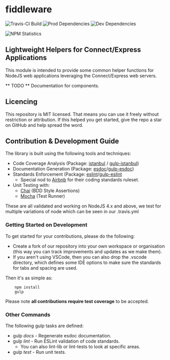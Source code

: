 # fiddleware
![Travis-CI Build](https://travis-ci.org/steve-gray/fiddleware.svg?branch=master)
![Prod Dependencies](https://david-dm.org/steve-gray/fiddleware/status.svg)
![Dev Dependencies](https://david-dm.org/steve-gray/fiddleware/dev-status.svg)

![NPM Statistics](https://nodei.co/npm/fiddleware.png?downloads=true&downloadRank=true&stars=true)

## Lightweight Helpers for Connect/Express Applications
This module is intended to provide some common helper functions for NodeJS web applications
leveraging the Connect/Express web servers.

** TODO ** Documentation for components.

## Licencing
This repository is MIT licensed. That means you can use it freely without restriction or attribution. 
If this helped you get started, give the repo a star on GitHub and help spread the word.

## Contribution & Development Guide
The library is built using the following tools and techniques:

- Code Coverage Analysis (Package: [istanbul](https://github.com/gotwarlost/istanbul) / [gulp-istanbul](https://github.com/SBoudrias/gulp-istanbul))
- Documentation Generation (Package: [esdoc](https://github.com/esdoc/esdoc)/[gulp-esdoc](https://github.com/nanopx/gulp-esdoc))
- Standards Enforcement (Package: [eslint](https://github.com/eslint/eslint)/[gulp-eslint](https://github.com/adametry/gulp-eslint)
    - Special nod to [Airbnb](https://github.com/airbnb/javascript/) for their coding standards ruleset.
- Unit Testing with:
    - [Chai](https://github.com/chaijs/chai) (BDD Style Assertions)
    - [Mocha](https://github.com/mochajs/mocha) (Test Runner)

These are all validated and working on NodeJS 4.x and above, we test for multiple
variations of node which can be seen in our .travis.yml

### Getting Started on Development
To get started for your contributions, please do the following:

* Create a fork of our repository into your own workspace or organisation 
    (this way you can track improvements and updates as we make them).
* If you aren't using VSCode, then you can also drop the .vscode directory, 
which defines some IDE options to make sure the standards for tabs and spacing
are used.

Then it's as simple as:

        npm install
        gulp

Please note __all contributions require test coverage__ to be accepted.

### Other Commands
The following gulp tasks are defined:

* gulp *docs* - Regenerate esdoc documentation.
* gulp *lint* - Run ESLint validation of code standards. 
    - You can also lint-lib or lint-tests to look at specific areas.
* gulp *test* - Run unit tests.
